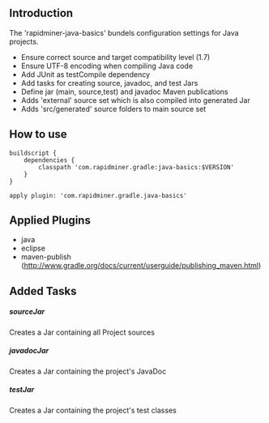 ## Introduction

The 'rapidminer-java-basics' bundels configuration settings for Java projects. 

* Ensure correct source and target compatibility level (1.7)
* Ensure UTF-8 encoding when compiling Java code
* Add JUnit as testCompile dependency
* Add tasks for creating source, javadoc, and test Jars
* Define jar (main, source,test) and javadoc Maven publications
* Adds 'external' source set which is also compiled into generated Jar
* Adds 'src/generated' source folders to main source set 

## How to use
	buildscript {
		dependencies {
			classpath 'com.rapidminer.gradle:java-basics:$VERSION'
		}
	}

	apply plugin: 'com.rapidminer.gradle.java-basics'
	
## Applied Plugins
* java
* eclipse
* maven-publish (http://www.gradle.org/docs/current/userguide/publishing_maven.html)

## Added Tasks

##### sourceJar
Creates a Jar containing all Project sources

##### javadocJar
Creates a Jar containing the project's JavaDoc

##### testJar
Creates a Jar containing the project's test classes